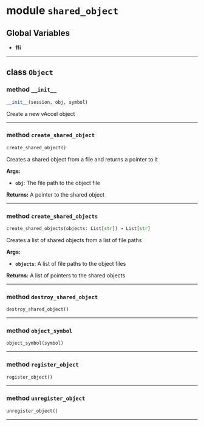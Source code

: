 <!-- markdownlint-disable -->

# module `shared_object`




**Global Variables**
---------------
- **ffi**


---

## class `Object`




### method `__init__`

```python
__init__(session, obj, symbol)
```

Create a new vAccel object 




---

### method `create_shared_object`

```python
create_shared_object()
```

Creates a shared object from a file and returns a pointer to it 



**Args:**
 
 - <b>`obj`</b>:  The file path to the object file 



**Returns:**
 A pointer to the shared object 

---

### method `create_shared_objects`

```python
create_shared_objects(objects: List[str]) → List[str]
```

Creates a list of shared objects  from a list of file paths 



**Args:**
 
 - <b>`objects`</b>:  A list of file paths to the object files 



**Returns:**
 A list of pointers to the shared objects 

---

### method `destroy_shared_object`

```python
destroy_shared_object()
```





---

### method `object_symbol`

```python
object_symbol(symbol)
```





---

### method `register_object`

```python
register_object()
```





---

### method `unregister_object`

```python
unregister_object()
```








---


